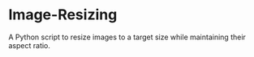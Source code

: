 # Image-Resizing
A Python script to resize images to a target size while maintaining their aspect ratio.
